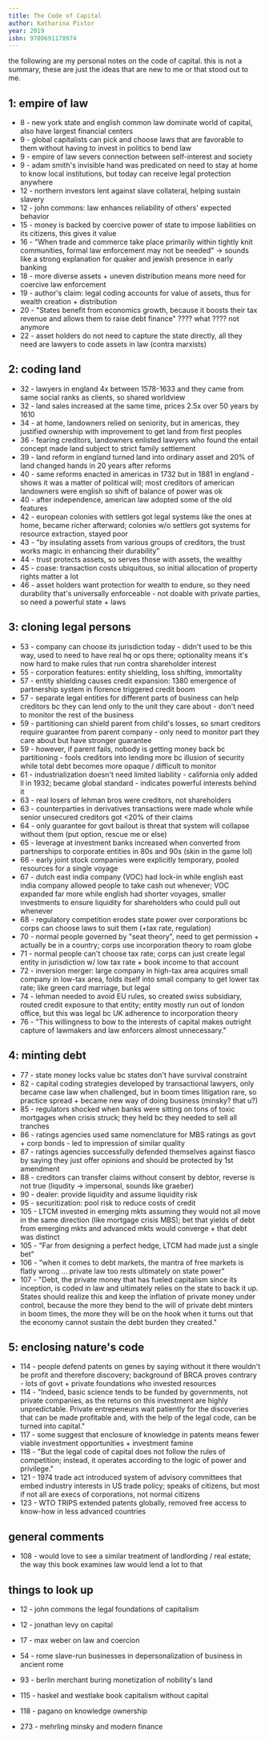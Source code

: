 ```yaml
---
title: The Code of Capital
author: Katharina Pistor
year: 2019
isbn: 9780691178974
---
```


the following are my personal notes on the code of capital. this is not a summary, these are just the ideas that are new to me or that stood out to me.

## 1: empire of law
- 8 - new york state and english common law dominate world of capital, also have largest financial centers
- 9 - global capitalists can pick and choose laws that are favorable to them without having to invest in politics to bend law
- 9 - empire of law severs connection between self-interest and society
- 9 - adam smith's invisible hand was predicated on need to stay at home to know local institutions, but today can receive legal protection anywhere
- 12 - northern investors lent against slave collateral, helping sustain slavery
- 12 - john commons: law enhances reliability of others' expected behavior
- 15 - money is backed by coercive power of state to impose liabilities on its citizens, this gives it value
- 16 - "When trade and commerce take place primarily within tightly knit communities, formal law enforcement may not be needed" -> sounds like a strong explanation for quaker and jewish presence in early banking
- 18 - more diverse assets + uneven distribution means more need for coercive law enforcement
- 19 - author's claim: legal coding accounts for value of assets, thus for wealth creation + distribution
- 20 - "States benefit from economics growth, because it boosts their tax revenue and allows them to raise debt finance" ???? what ???? not anymore
- 22 - asset holders do not need to capture the state directly, all they need are lawyers to code assets in law (contra marxists)

## 2: coding land
- 32 - lawyers in england 4x between 1578-1633 and they came from same social ranks as clients, so shared worldview
- 32 - land sales increased at the same time, prices 2.5x over 50 years by 1610
- 34 - at home, landowners relied on seniority, but in americas, they justified ownership with improvement to get land from first peoples
- 36 - fearing creditors, landowners enlisted lawyers who found the entail concept made land subject to strict family settlement
- 39 - land reform in england turned land into ordinary asset and 20% of land changed hands in 20 years after reforms
- 40 - same reforms enacted in americas in 1732 but in 1881 in england - shows it was a matter of political will; most creditors of american landowners were english so shift of balance of power was ok
- 40 - after independence, american law adopted some of the old features
- 42 - european colonies with settlers got legal systems like the ones at home, became richer afterward; colonies w/o settlers got systems for resource extraction, stayed poor
- 43 - "by insulating assets from various groups of creditors, the trust works magic in enhancing their durability"
- 44 - trust protects assets, so serves those with assets, the wealthy
- 45 - coase: transaction costs ubiquitous, so initial allocation of property rights matter a lot
- 46 - asset holders want protection for wealth to endure, so they need durability that's universally enforceable - not doable with private parties, so need a powerful state + laws

## 3: cloning legal persons
- 53 - company can choose its jurisdiction today - didn't used to be this way, used to need to have real hq or ops there; optionality means it's now hard to make rules that run contra shareholder interest
- 55 - corporation features: entity shielding, loss shifting, immortality
- 57 - entity shielding causes credit expansion: 1380 emergence of partnership system in florence triggered credit boom
- 57 - separate legal entities for different parts of business can help creditors bc they can lend only to the unit they care about - don't need to monitor the rest of the business
- 59 - partitioning can shield parent from child's losses, so smart creditors require guarantee from parent company - only need to monitor part they care about but have stronger guarantee
- 59 - however, if parent fails, nobody is getting money back bc partitioning - fools creditors into lending more bc illusion of security while total debt becomes more opaque / difficult to monitor
- 61 - industrialization doesn't need limited liability - california only added ll in 1932; became global standard - indicates powerful interests behind it
- 63 - real losers of lehman bros were creditors, not shareholders
- 63 - counterparties in derivatives transactions were made whole while senior unsecured creditors got <20% of their claims
- 64 - only guarantee for govt bailout is threat that system will collapse without them (put option, rescue me or else)
- 65 - leverage at investment banks increased when converted from partnerships to corporate entities in 80s and 90s (skin in the game lol)
- 66 - early joint stock companies were explicitly temporary, pooled resources for a single voyage
- 67 - dutch east india company (VOC) had lock-in while english east india company allowed people to take cash out whenever; VOC expanded far more while english had shorter voyages, smaller investments to ensure liquidity for shareholders who could pull out whenever
- 68 - regulatory competition erodes state power over corporations bc corps can choose laws to suit them (+tax rate, regulation)
- 70 - normal people governed by "seat theory", need to get permission + actually be in a country; corps use incorporation theory to roam globe
- 71 - normal people can't choose tax rate; corps can just create legal entity in jurisdiction w/ low tax rate + book income to that account
- 72 - inversion merger: large company in high-tax area acquires small company in low-tax area, folds itself into small company to get lower tax rate; like green card marriage, but legal
- 74 - lehman needed to avoid EU rules, so created swiss subsidiary, routed credit exposure to that entity; entity mostly run out of london office, but this was legal bc UK adherence to incorporation theory
- 76 - "This willingness to bow to the interests of capital makes outright capture of lawmakers and law enforcers almost unnecessary."

## 4: minting debt
- 77 - state money locks value bc states don't have survival constraint
- 82 - capital coding strategies developed by transactional lawyers, only became case law when challenged, but in boom times litigation rare, so practice spread + became new way of doing business (minsky? that u?)
- 85 - regulators shocked when banks were sitting on tons of toxic mortgages when crisis struck; they held bc they needed to sell all tranches
- 86 - ratings agencies used same nomenclature for MBS ratings as govt + corp bonds - led to impression of similar quality
- 87 - ratings agencies successfully defended themselves against fiasco by saying they just offer opinions and should be protected by 1st amendment
- 88 - creditors can transfer claims without consent by debtor, reverse is not true (liqudity -> impersonal, sounds like graeber)
- 90 - dealer: provide liquidity and assume liquidity risk
- 95 - securitization: pool risk to reduce costs of credit
- 105 - LTCM invested in emerging mkts assuming they would not all move in the same direction (like mortgage crisis MBS); bet that yields of debt from emerging mkts and advanced mkts would converge + that debt was distinct
- 105 - "Far from designing a perfect hedge, LTCM had made just a single bet"
- 106 - "when it comes to debt markets, the mantra of free markets is flatly wrong ... private law too rests ultimately on state power"
- 107 - "Debt, the private money that has fueled capitalism since its inception, is coded in law and ultimately relies on the state to back it up. States should realize this and keep the inflation of private money under control, because the more they bend to the will of private debt minters in boom times, the more they will be on the hook when it turns out that the economy cannot sustain the debt burden they created."

## 5: enclosing nature's code
- 114 - people defend patents on genes by saying without it there wouldn't be profit and therefore discovery; background of BRCA proves contrary - lots of govt + private foundations who invested resources
- 114 - "Indeed, basic science tends to be funded by governments, not private companies, as the returns on this investment are highly unpredictable. Private entrepeneurs wait patiently for the discoveries that can be made profitable and, with the help of the legal code, can be turned into capital."
- 117 - some suggest that enclosure of knowledge in patents means fewer viable investment opportunities + investment famine
- 118 - "But the legal code of capital does not follow the rules of competition; instead, it operates according to the logic of power and privilege."
- 121 - 1974 trade act introduced system of advisory committees that embed industry interests in US trade policy; speaks of citizens, but most if not all are execs of corporations, not normal citizens
- 123 - WTO TRIPS extended patents globally, removed free access to know-how in less advanced countries


## general comments
- 108 - would love to see a similar treatment of landlording / real estate; the way this book examines law would lend a lot to that

## things to look up
- 12 - john commons the legal foundations of capitalism
- 12 - jonathan levy on capital
- 17 - max weber on law and coercion
- 54 - rome slave-run businesses in depersonalization of business in ancient rome
- 93 - berlin merchant buring monetization of nobility's land
- 115 - haskel and westlake book capitalism without capital
- 118 - pagano on knowledge ownership

- 273 - mehrling minsky and modern finance
